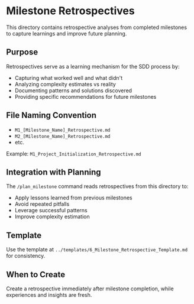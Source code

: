 # Milestone Retrospectives

This directory contains retrospective analyses from completed milestones to capture learnings and improve future planning.

## Purpose

Retrospectives serve as a learning mechanism for the SDD process by:
- Capturing what worked well and what didn't
- Analyzing complexity estimates vs reality
- Documenting patterns and solutions discovered
- Providing specific recommendations for future milestones

## File Naming Convention

- `M1_[Milestone_Name]_Retrospective.md`
- `M2_[Milestone_Name]_Retrospective.md`
- etc.

Example: `M1_Project_Initialization_Retrospective.md`

## Integration with Planning

The `/plan_milestone` command reads retrospectives from this directory to:
- Apply lessons learned from previous milestones
- Avoid repeated pitfalls
- Leverage successful patterns
- Improve complexity estimation

## Template

Use the template at `../templates/6_Milestone_Retrospective_Template.md` for consistency.

## When to Create

Create a retrospective immediately after milestone completion, while experiences and insights are fresh.